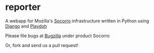 reporter
=======
A webapp for Mozilla's [Socorro][gh-socorro] infrastructure written in Python using [Django][django] and [Playdoh][gh-playdoh]

Please file bugs at [Bugzilla][bugzilla] under product Socorro

Or, fork and send us a pull request!

[django]: http://www.djangoproject.com/
[gh-playdoh]: https://github.com/mozilla/playdoh
[gh-socorro]: https://github.com/mozilla/socorro
[bugzilla]: https://bugzilla.mozilla.org/enter_bug.cgi?product=Socorro&component=Webapp
